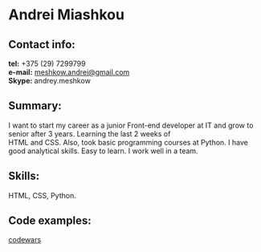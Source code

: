 # Andrei Miashkou  
  
## Contact info:  
**tel:** +375 (29) 7299799  
**e-mail:** meshkow.andrei@gmail.com  
**Skype:** andrey.meshkow  
  
## Summary:  
I want to start my career as a junior Front-end developer at IT and grow to senior after 3 years. Learning the last 2 weeks of  
HTML and CSS. Also, took basic programming courses at Python. I have good analytical skills. Easy to learn. I work well in a team.    
## Skills:  
HTML, CSS, Python.  
  

## Code examples:  
 [codewars](https://www.codewars.com/users/AndreyMeshkov/completed_solutions)  
